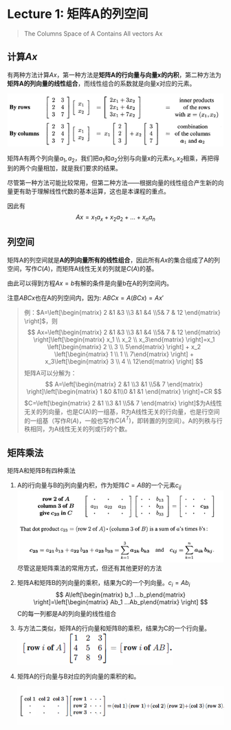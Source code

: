 # Lecture 1: 矩阵A的列空间

> The Columns Space of A Contains All vectors Ax

## 计算$Ax$

有两种方法计算$Ax$，第一种方法是**矩阵A的行向量与向量x的内积**，第二种方法为**矩阵A的列向量的线性组合**，而线性组合的系数就是向量x对应的元素。

![image-20210526202740714](images/image-20210526202740714.png)

矩阵A有两个列向量$a_1,a_2$，我们把$a_1$和$a_2$分别与向量x的元素$x_1,x_2$相乘，再把得到的两个向量相加，就是我们要求的结果。

尽管第一种方法可能比较常用，但第二种方法——根据向量的线性组合产生新的向量更有助于理解线性代数的基本运算，这也是本课程的重点。

因此有
$$
Ax = x_1a_x+x_2a_2+...+x_na_n
$$

## 列空间

矩阵A的列空间就是**A的列向量所有的线性组合**，因此所有$Ax$的集合组成了A的列空间，写作$C(A)$，而矩阵A线性无关的列就是$C(A)$的基。

由此可以得到方程$Ax=b$有解的条件是向量b在A的列空间内。

注意$ABCx$也在A的列空间内，因为: $ABCx=A(BCx)=Ax'$

> 例：$A=\left[\begin{matrix} 2 &1 &3 \\3 &1 &4 \\5& 7 & 12 \end{matrix} \right]$，则
> $$
> Ax=\left[\begin{matrix} 2 &1 &3 \\3 &1 &4 \\5& 7 & 12 \end{matrix} \right]\left[\begin{matrix} x_1 \\ x_2 \\ x_3\end{matrix} \right]=x_1 \left[\begin{matrix} 2 \\ 3 \\ 5\end{matrix} \right] + x_2 \left[\begin{matrix} 1 \\ 1 \\ 7\end{matrix} \right] + x_3\left[\begin{matrix} 3 \\ 4 \\ 12\end{matrix} \right]
> $$
> 矩阵A可以分解为： 
> $$
> A=\left[\begin{matrix} 2 &1  \\3 &1  \\5& 7  \end{matrix} \right]\left[\begin{matrix} 1 &0 &1\\0 &1 &1  \end{matrix} \right]=CR
> $$
> $C=\left[\begin{matrix} 2 &1  \\3 &1  \\5& 7  \end{matrix} \right]$为A线性无关的列向量，也是C(A)的一组基，R为A线性无关的行向量，也是行空间的一组基（写作$R(A)$，一般也写作$C(A^T)$，即转置的列空间）。A的列秩与行秩相同，为A线性无关的列或行的个数。

## 矩阵乘法

矩阵A和矩阵B有四种乘法

1. A的i行向量与B的j列向量内积，作为矩阵$C=AB$的一个元素$c_{ij}$
   ![image-20210528211427949](images/image-20210528211427949.png)
   尽管这是矩阵乘法的常用方式，但还有其他更好的方法

1. 矩阵A和矩阵B的列向量的乘积，结果为C的一个列向量。$c_i=Ab_i$
   $$
   A\left[\begin{matrix} b_1 ...b_p\end{matrix} \right]=\left[\begin{matrix} Ab_1 ...Ab_p\end{matrix} \right]
   $$
   C的每一列都是A的列向量的线性组合

1. 与方法二类似，矩阵A的行向量和矩阵B的乘积，结果为C的一个行向量。
   ![image-20210528212425606](images/image-20210528212425606.png)

1. 矩阵A的行向量与B对应的列向量的乘积的和。

   ![image-20210528212639860](images/image-20210528212639860.png)

   



